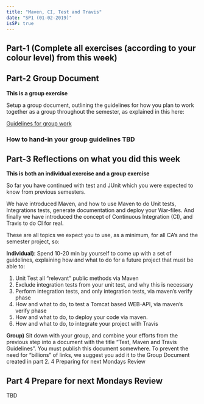 ```yaml
---
title: "Maven, CI, Test and Travis"
date: "SP1 (01-02-2019)"
isSP: true
---
```


## Part-1 (Complete all exercises (according to your colour level) from this week)

<!--PeriodExercises period1/week1 PeriodExercises--> 

## Part-2 Group Document

__This is a group exercise__

Setup a group document, outlining the guidelines for how you plan to work together as a group throughout the semester, as explained in this here:
<!--BEGIN guides ##-->
[Guidelines for group work](https://docs.google.com/document/d/1mB7inu375Yb59LBTLnhhV4JlGVHkUkDoj8GedcWehnA/edit)
<!--END guides ##-->
### How to hand-in your group guidelines TBD

## Part-3 Reflections on what you did this week
__This is both an individual exercise and a group exercise__

So far you have continued with test and JUnit which you were expected to know from previous semesters. 

We have introduced Maven, and how to use Maven to do Unit tests, Integrations tests, generate documentation and deploy your War-files. And finally we have introduced the concept of Continuous Integration (CI), and Travis to do CI for real.

These are all topics we expect you to use, as a minimum, for all CA’s and the semester project, so:

**Individual)**: Spend 10-20 min by yourself to come up with a set of guidelines, explaining how and what to do for a future project that must be able to:
1. Unit Test all “relevant” public methods via Maven
2. Exclude integration tests from your unit test, and why this is necessary
3. Perform integration tests, and only integration tests, via maven’s verify phase
4. How and what to do, to test a Tomcat based WEB-API, via maven’s verify phase
5. How and what to do, to deploy your code via maven.
6. How and what to do, to integrate your project with Travis

**Group)** Sit down with your group, and combine your efforts from the previous step into a document with the title “Test, Maven and Travis Guidelines”. You must publish this document somewhere. To prevent the need for “billions” of links, we suggest you add it to the Group Document created in part 2.
4 Preparing for next Mondays Review

## Part 4 Prepare for next Mondays Review
TBD